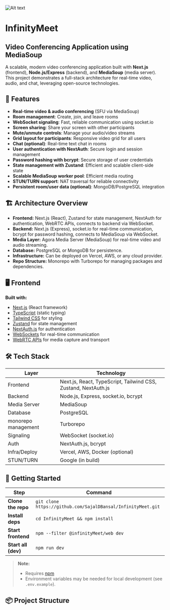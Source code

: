 ![Alt text](https://res.cloudinary.com/drcbqssyo/image/upload/v1752502509/InfinityMeet_dkmv4r.png)

# InfinityMeet
## Video Conferencing Application using MediaSoup

A scalable, modern video conferencing application built with **Next.js** (frontend), **Node.js/Express** (backend), and **MediaSoup** (media server). This project demonstrates a full-stack architecture for real-time video, audio, and chat, leveraging open-source technologies.


## 🚀 Features

- **Real-time video & audio conferencing** (SFU via MediaSoup)
- **Room management**: Create, join, and leave rooms
- **WebSocket signaling**: Fast, reliable communication using socket.io
- **Screen sharing**: Share your screen with other participants
- **Mute/unmute controls**: Manage your audio/video streams
- **Grid layout for participants**: Responsive video grid for all users
- **Chat (optional)**: Real-time text chat in rooms
- **User authentication with NextAuth**: Secure login and session management
- **Password hashing with bcrypt**: Secure storage of user credentials
- **State management with Zustand**: Efficient and scalable client-side state
- **Scalable MediaSoup worker pool**: Efficient media routing
- **STUN/TURN support**: NAT traversal for reliable connectivity
- **Persistent room/user data (optional)**: MongoDB/PostgreSQL integration


## 🏗️ Architecture Overview

- **Frontend:** Next.js (React), Zustand for state management, NextAuth for authentication, WebRTC APIs, connects to backend via WebSocket.
- **Backend:** Next.js (Express), socket.io for real-time communication, bcrypt for password hashing, connects to MediaSoup via WebSocket.
- **Media Layer:** Agora Media Server (MediaSoup) for real-time video and audio streaming.
- **Database:** PostgreSQL or MongoDB for persistence.
- **Infrastructure:** Can be deployed on Vercel, AWS, or any cloud provider.
- **Repo Structure:**  Monorepo with Turborepo for managing packages and dependencies.

## 🖥️ Frontend

**Built with:**  
- [Next.js](https://nextjs.org/) (React framework)
- [TypeScript](https://www.typescriptlang.org/) (static typing)
- [Tailwind CSS](https://tailwindcss.com/) for styling
- [Zustand](https://zustand-demo.pmnd.rs/) for state management
- [NextAuth.js](https://next-auth.js.org/) for authentication
- [WebSockets](https://developer.mozilla.org/en-US/docs/Web/API/WebSockets_API) for real-time communication
- [WebRTC APIs](https://developer.mozilla.org/en-US/docs/Web/API/WebRTC_API) for media capture and transport


## 🛠️ Tech Stack

| Layer         | Technology                        |
|---------------|-----------------------------------|
| Frontend      | Next.js, React, TypeScript, Tailwind CSS, Zustand, NextAuth.js |
| Backend       | Node.js, Express, socket.io, bcrypt |
| Media Server  | MediaSoup                         |
| Database      | PostgreSQL   |
| monorepo management      | Turborepo   |
| Signaling     | WebSocket (socket.io)             |
| Auth          | NextAuth.js, bcrypt               |
| Infra/Deploy  | Vercel, AWS, Docker (optional)    |
| STUN/TURN     | Google (in build)                 |

## 🚀 Getting Started

| Step                | Command                                                                 |
|---------------------|-------------------------------------------------------------------------|
| **Clone the repo**  | `git clone https://github.com/SajalDBansal/InfinityMeet.git`                   |
| **Install deps**    | `cd InfinityMeet && npm install`                                        |
| **Start frontend**  | `npm --filter @infinityMeet/web dev`                              |
| **Start all (dev)** | `npm run dev`                                                              |

> **Note:**  
> - Requires [npm](https://nnpm.io/)
> - Environment variables may be needed for local development (see `.env.example`).

## 📦 Project Structure
